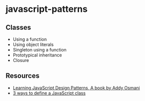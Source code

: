 # javascript-patterns

## Classes

- Using a function
- Using object literals
- Singleton using a function
- Prototypical inheritance
- Closure

## Resources

- [Learning JavaScript Design Patterns, A book by Addy Osmani](https://addyosmani.com/resources/essentialjsdesignpatterns/book/)
- [3 ways to define a JavaScript class](http://www.phpied.com/3-ways-to-define-a-javascript-class/)
